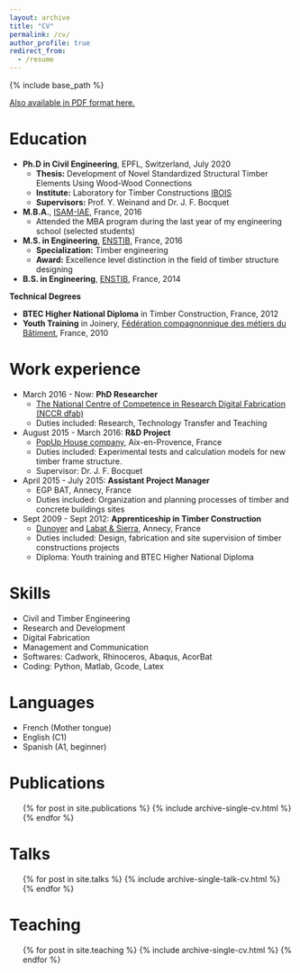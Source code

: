 ```yaml
---
layout: archive
title: "CV"
permalink: /cv/
author_profile: true
redirect_from:
  - /resume
---
```


{% include base_path %}

[Also available in PDF format here.](http://gamerro.github.io/files/ResumeJulienGamerro.pdf)

Education
======
* **Ph.D in Civil Engineering**, EPFL, Switzerland, July 2020
  * **Thesis:** Development of Novel Standardized Structural Timber Elements Using Wood-Wood Connections
  * **Institute:** Laboratory for Timber Constructions [IBOIS](https://ibois.epfl.ch "Laboratory WebPage")
  * **Supervisors:** Prof. Y. Weinand and Dr. J. F. Bocquet
* **M.B.A.**, [ISAM-IAE](https://www.iae-france.fr/en/), France, 2016
  * Attended the MBA program during the last year of my engineering school (selected students)
* **M.S. in Engineering**, [ENSTIB](http://www.enstib.univ-lorraine.fr/en/), France, 2016
  * **Specialization:** Timber engineering
  * **Award:** Excellence level distinction in the field of timber structure designing
* **B.S. in Engineering**, [ENSTIB](http://www.enstib.univ-lorraine.fr/en/), France, 2014

**Technical Degrees**
* **BTEC Higher National Diploma** in Timber Construction, France, 2012
* **Youth Training** in Joinery, [Fédération compagnonnique des métiers du Bâtiment](http://compagnonsdutourdefrance.org), France, 2010

Work experience
======
* March 2016 - Now: **PhD Researcher**
  * [The National Centre of Competence in Research Digital Fabrication (NCCR dfab)](http://www.dfab.ch)
  * Duties included: Research, Technology Transfer and Teaching
* August 2015 - March 2016: **R&D Project**
  * [PopUp House company](https://www.popup-house.com/en/), Aix-en-Provence, France
  * Duties included: Experimental tests and calculation models for new timber frame structure.
  * Supervisor: Dr. J. F. Bocquet
* April 2015 - July 2015: **Assistant Project Manager**
  * EGP BAT, Annecy, France
  * Duties included: Organization and planning processes of timber and concrete buildings sites
* Sept 2009 - Sept 2012: **Apprenticeship in Timber Construction**
  * [Dunoyer](https://www.dunoyer.com) and [Labat & Sierra](https://www.labat-et-sierra.com), Annecy, France
  * Duties included: Design, fabrication and site supervision of timber constructions projects
  * Diploma: Youth training and BTEC Higher National Diploma

Skills
======
* Civil and Timber Engineering
* Research and Development
* Digital Fabrication
* Management and Communication
* Softwares: Cadwork, Rhinoceros, Abaqus, AcorBat
* Coding: Python, Matlab, Gcode, Latex

<!---
  * Design and calculation of timber and hybrid structures (wood/concrete, wood/steel)
  * Research and development with laboratory activities
  * Softwares: Cadwork, Rhinoceros, RFEM, Abaqus, AcorBat, Matlab,
-->

Languages
======
* French (Mother tongue)
* English (C1)
* Spanish (A1, beginner)

Publications
======
  <ul>{% for post in site.publications %}
    {% include archive-single-cv.html %}
  {% endfor %}</ul>

Talks
======
  <ul>{% for post in site.talks %}
    {% include archive-single-talk-cv.html %}
  {% endfor %}</ul>

Teaching
======
  <ul>{% for post in site.teaching %}
    {% include archive-single-cv.html %}
  {% endfor %}</ul>
